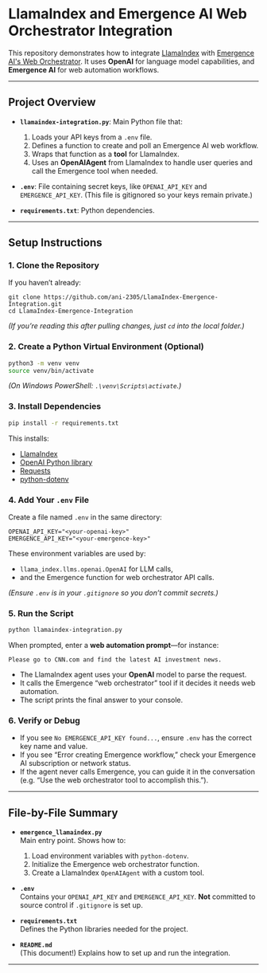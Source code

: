 # LlamaIndex and Emergence AI Web Orchestrator Integration

This repository demonstrates how to integrate [LlamaIndex](https://github.com/jerryjliu/gpt_index) with [Emergence AI's Web Orchestrator](https://api.emergence.ai/). It uses **OpenAI** for language model capabilities, and **Emergence AI** for web automation workflows.

---

## Project Overview

- **`llamaindex-integration.py`**: Main Python file that:
  1. Loads your API keys from a `.env` file.
  2. Defines a function to create and poll an Emergence AI web workflow.
  3. Wraps that function as a **tool** for LlamaIndex.
  4. Uses an **OpenAIAgent** from LlamaIndex to handle user queries and call the Emergence tool when needed.

- **`.env`**: File containing secret keys, like `OPENAI_API_KEY` and `EMERGENCE_API_KEY`. (This file is gitignored so your keys remain private.)

- **`requirements.txt`**: Python dependencies.

---

## Setup Instructions

### 1. Clone the Repository

If you haven’t already:

```
git clone https://github.com/ani-2305/LlamaIndex-Emergence-Integration.git
cd LlamaIndex-Emergence-Integration
```

*(If you’re reading this after pulling changes, just `cd` into the local folder.)*

### 2. Create a Python Virtual Environment (Optional)

```bash
python3 -m venv venv
source venv/bin/activate
```

*(On Windows PowerShell: `.\venv\Scripts\activate`.)*

### 3. Install Dependencies

```bash
pip install -r requirements.txt
```

This installs:
- [LlamaIndex](https://github.com/jerryjliu/gpt_index)  
- [OpenAI Python library](https://pypi.org/project/openai/)  
- [Requests](https://pypi.org/project/requests/)  
- [python-dotenv](https://pypi.org/project/python-dotenv/)  

### 4. Add Your `.env` File

Create a file named `.env` in the same directory:

```
OPENAI_API_KEY="<your-openai-key>"
EMERGENCE_API_KEY="<your-emergence-key>"
```

These environment variables are used by:
- `llama_index.llms.openai.OpenAI` for LLM calls,
- and the Emergence function for web orchestrator API calls.

*(Ensure `.env` is in your `.gitignore` so you don’t commit secrets.)*

### 5. Run the Script

```bash
python llamaindex-integration.py
```

When prompted, enter a **web automation prompt**—for instance:
```
Please go to CNN.com and find the latest AI investment news.
```

- The LlamaIndex agent uses your **OpenAI** model to parse the request.  
- It calls the Emergence “web orchestrator” tool if it decides it needs web automation.  
- The script prints the final answer to your console.

### 6. Verify or Debug

- If you see `No EMERGENCE_API_KEY found...`, ensure `.env` has the correct key name and value.  
- If you see “Error creating Emergence workflow,” check your Emergence AI subscription or network status.  
- If the agent never calls Emergence, you can guide it in the conversation (e.g. “Use the web orchestrator tool to accomplish this.”).

---

## File-by-File Summary

- **`emergence_llamaindex.py`**  
  Main entry point. Shows how to:
  1. Load environment variables with `python-dotenv`.
  2. Initialize the Emergence web orchestrator function.
  3. Create a LlamaIndex `OpenAIAgent` with a custom tool.

- **`.env`**  
  Contains your `OPENAI_API_KEY` and `EMERGENCE_API_KEY`. **Not** committed to source control if `.gitignore` is set up.

- **`requirements.txt`**  
  Defines the Python libraries needed for the project.

- **`README.md`**  
  (This document!) Explains how to set up and run the integration.

---
